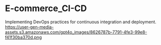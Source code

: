 # E-commerce_CI-CD
Implementing DevOps practices for continuous integration and deployment.
https://user-gen-media-assets.s3.amazonaws.com/gpt4o_images/8626787b-7791-4fe3-99e8-f41f30ba370d.png

